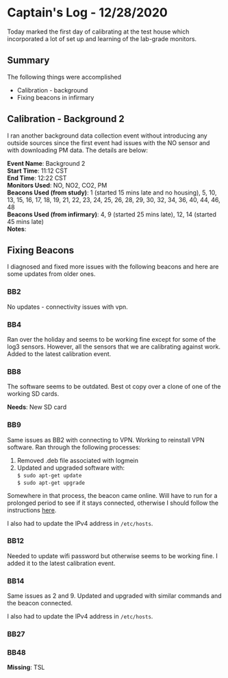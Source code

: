 # Captain's Log - 12/28/2020
Today marked the first day of calibrating at the test house which incorporated a lot of set up and learning of the lab-grade monitors. 

## Summary
The following things were accomplished
- Calibration - background
- Fixing beacons in infirmary

## Calibration - Background 2
I ran another background data collection event without introducing any outside sources since the first event had issues with the NO sensor and with downloading PM data. The details are below:

**Event Name**: Background 2 <br>
**Start Time**: 11:12 CST <br>
**End Time**: 12:22 CST <br>
**Monitors Used**: NO, NO2, CO2, PM <br>
**Beacons Used (from study)**: 1 (started 15 mins late and no housing), 5, 10, 13, 15, 16, 17, 18, 19, 21, 22, 23, 24, 25, 26, 28, 29, 30, 32, 34, 36, 40, 44, 46, 48 <br>
**Beacons Used (from infirmary)**: 4, 9 (started 25 mins late), 12, 14 (started 45 mins late) <br>
**Notes**: 

## Fixing Beacons
I diagnosed and fixed more issues with the following beacons and here are some updates from older ones.

### BB2
No updates - connectivity issues with vpn. 

### BB4
Ran over the holiday and seems to be working fine except for some of the log3 sensors. However, all the sensors that we are calibrating against work. Added to the latest calibration event. 

### BB8
The software seems to be outdated. Best ot copy over a clone of one of the working SD cards. 

**Needs**: New SD card

### BB9
Same issues as BB2 with connecting to VPN. Working to reinstall VPN software. Ran through the following processes:
1. Removed .deb file associated with logmein
2. Updated and upgraded software with: <br>
```$ sudo apt-get update```<br>
```$ sudo apt-get upgrade```

Somewhere in that process, the beacon came online. Will have to run for a prolonged period to see if it stays connected, otherwise I should follow the instructions [here](https://medium.com/@KyleARector/logmein-hamachi-on-raspberry-pi-ad2ba3619f3a).

I also had to update the IPv4 address in ```/etc/hosts```.

### BB12
Needed to update wifi password but otherwise seems to be working fine. I added it to the latest calibration event.

### BB14
Same issues as 2 and 9. Updated and upgraded with similar commands and the beacon connected.

I also had to update the IPv4 address in ```/etc/hosts```.

### BB27


### BB48

**Missing**: TSL
